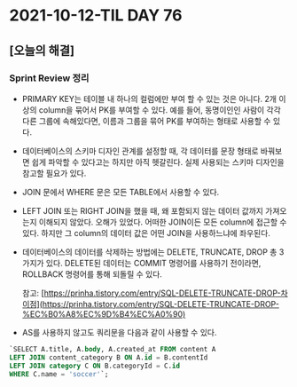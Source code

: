 # 2021-10-12-TIL DAY 76

## [오늘의 해결]

### Sprint Review 정리

- PRIMARY KEY는 테이블 내 하나의 컬럼에만 부여 할 수 있는 것은 아니다. 2개 이상의 column을 묶어서 PK를 부여할 수 있다. 예를 들어, 동명이인인 사람이 각각 다른 그룹에 속해있다면, 이름과 그룹을 묶어 PK를 부여하는 형태로 사용할 수 있다.
- 데이터베이스의 스키마 디자인 관계를 설정할 때, 각 데이터를 문장 형태로 바꿔보면 쉽게 파악할 수 있다고는 하지만 아직 헷갈린다. 실제 사용되는 스키마 디자인을 참고할 필요가 있다.
- JOIN 문에서 WHERE 문은 모든 TABLE에서 사용할 수 있다.
- LEFT JOIN 또는 RIGHT JOIN을 했을 때, 왜 포함되지 않는 데이터 값까지 가져오는지 이해되지 않았다. 오해가 있었다. 어떠한 JOIN이든 모든 column에 접근할 수 있다. 하지만 그 column의 데이터 값은 어떤 JOIN을 사용하느냐에 좌우된다.
- 데이터베이스의 데이터를 삭제하는 방법에는 DELETE, TRUNCATE, DROP 총 3가지가 있다. DELETE된 데이터는 COMMIT 명령어를 사용하기 전이라면, ROLLBACK 명령어를 통해 되돌릴 수 있다.
    
    참고: [https://prinha.tistory.com/entry/SQL-DELETE-TRUNCATE-DROP-차이점](https://prinha.tistory.com/entry/SQL-DELETE-TRUNCATE-DROP-%EC%B0%A8%EC%9D%B4%EC%A0%90)
    
- AS를 사용하지 않고도 쿼리문을 다음과 같이 사용할 수 있다.

```sql
`SELECT A.title, A.body, A.created_at FROM content A
LEFT JOIN content_category B ON A.id = B.contentId
LEFT JOIN category C ON B.categoryId = C.id
WHERE C.name = 'soccer'`;
```